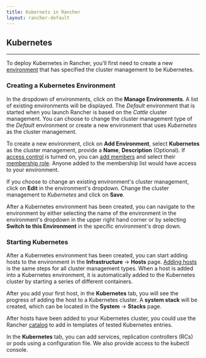 ```yaml
---
title: Kubernets in Rancher
layout: rancher-default
---
```


## Kubernetes
---

To deploy Kubernetes in Rancher, you'll first need to create a new [environment]({{site.baseurl}}/rancher/configuration/environments/) that has specified the cluster management to be Kubernetes. 

### Creating a Kubernetes Environment

In the dropdown of environments, click on the **Manage Environments**. A list of existing environments will be displayed. The _Default_ environment that is started when you launch Rancher is based on the _Cattle_ cluster management. You can choose to change the cluster management type of the _Default_ environment or  create a new environment that uses _Kubernetes_ as the cluster management.

To create a new environment, click on **Add Environment**, select **Kubernetes** as the cluster management, provide a **Name**, **Description** (Optional). If [access control]({{site.baseurl}}/rancher/configuration/access-control/) is turned on, you can [add members]({{site.baseurl}}/rancher/configuration/environments/#editing-members) and select their [membership role]({{site.baseurl}}/rancher/configuration/environments/#membership-roles). Anyone added to the membership list would have access to your environment. 

If you choose to change an existing environment's cluster management, click on **Edit** in the environment's dropdown. Change the cluster management to _Kubernetes_ and click on **Save**. 

After a Kubernetes environment has been created, you can navigate to the environment by either selecting the name of the environment in the environment's dropdown in the upper right hand corner or by selecting **Switch to this Environment** in the specific environment's drop down. 

### Starting Kubernetes

After a Kubernetes environment has been created, you can start adding hosts to the environment in the **Infrastructure** -> **Hosts** page. [Adding hosts]({{site.baseurl}}/rancher/rancher-ui/infrastructure/hosts) is the same steps for all cluster management types. When a host is added into a Kubernetes environment, it is automatically added to the Kubernetes cluster by starting a series of different containers. 

After you add your first host, in the **Kubernetes** tab, you will see the progress of adding the host to a Kubernetes cluster. A **system stack** will be created, which can be located in the **System** -> **Stacks** page. 

After hosts have been added to your Kubernetes cluster, you could use the Rancher [catalog]({{site.baseurl}}/rancher/rancher-ui/applications/catalog/) to add in templates of tested Kubernetes entries. 

In the **Kubernetes** tab, you can add services, replication controllers (RCs) or pods using a configuration file. We also provide access to the kubectl console. 




